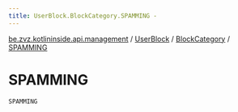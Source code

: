 ```yaml
---
title: UserBlock.BlockCategory.SPAMMING - 
---
```


[be.zvz.kotlininside.api.management](../../index.html) / [UserBlock](../index.html) / [BlockCategory](index.html) / [SPAMMING](./-s-p-a-m-m-i-n-g.html)

# SPAMMING

`SPAMMING`
